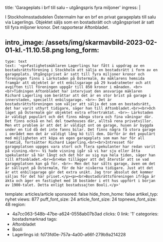 title: 'Garageplats i brf till salu – utgångspris fyra miljoner'
ingress: |
  <p>I Stockholmsstadsdelen Östermalm har en brf en privat garageplats till salu via Lagerlings. Objektet säljs som en bostadsrätt och utgångspriset är satt till fyra miljoner kronor. Det rapporterar Aftonbladet.
  </p>
  
intro_image: /assets/img/skarmavbild-2023-02-01-kl.-11.10.58.png
long_form:
  -
    type: text
    text: '<p>Fastighetsmäklaren Lagerlings har fått i uppdrag av en bostadsrättsförening i Stockholm att sälja en bostadsrätt i form av en garageplats. Utgångspriset är satt till fyra miljoner kronor och föreningen finns i Lärkstaden på Östermalm. Av mäklarens hemsida framgår att objektet är ett enbilsgarage på 29 kvadratmeter och att avgiften till föreningen uppgår till 850 kronor i månaden. <br><br>Tidningen Aftonbladet har intervjuat den ansvarige mäklaren Richard Lagerling som berättar att det är en stor brist på garage i innerstaden, speciellt enbilsgarage. <br>– Det är bostadsrättsföreningen som väljer att sälja det som en bostadsrätt, det har varit uthyrt tidigare, säger han till Aftonbladet.<br><br>Och läget på Östermalm gör objektet extra eftertraktat. <br>– Lärkstaden är väldigt populärt och det finns många stora och fina våningar där. Det finns också en hel del townhouses där, alltså rena privatvillor. Men ett problem är att det är väldigt ont om garage, husen är byggda under en tid då det inte fanns bilar. Det finns några få stora garage i området men det är väldigt lång kö till dem. Därför är det populärt med möjligheten att köpa en egen garageplats som man har för all framtid, fortsätter Richard Lagerling.<br><br>Intresset för garageplatsen uppges vara stort och flera spekulanter har redan varit på visning.<br>– Vi hade visning igår så vi har sju eller åtta spekulanter så här långt och det hör av sig nya hela tiden, säger han till Aftonbladet.<br><br>Han tillägger att det återstår att se vad garageplatsen kan gå för. <br>– Men det har sålts garage, även om det är sällsynt på Östermalm, för de här nivåerna tidigare. Just att det är ett enbilsgarage gör det extra unikt. Jag tror absolut det kommer säljas för det här priset.</p><p><br>Bostadsrättsföreningen ifråga är äkta och äger en fastighet med 18 bostäder i ett hus uppfört i början av 1900-talet. Detta enligt bostadssajten Booli.</p>'
template: articles/article
sponsored: false
hide_from_home: false
artikel_typ: nyhet
views: 877
puff_font_size: 24
article_font_size: 24
topnews_font_size: 48
region:
  - 4a7cc063-548b-47be-a624-0558ab07b3ad
clicks: 0
link: '1'
categories: bostadsmarknad
tags:
  - Aftonbladet
  - Booli
  - Lagerlings
id: fd73fd0e-757a-4a00-a66f-279b9a214228
